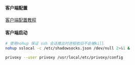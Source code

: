 #### 客户端配置



[客户端配置教程](https://blog.liuguofeng.com/p/4010)



#### 客户端启动

```bash
# 使用nohup 保证 ssh 会话推出时进程依旧不会被kill
nohup sslocal -c /etc/shadowsocks.json /dev/null 2>&1 & 

privoxy --user privoxy /usr/local/etc/privoxy/config
```
